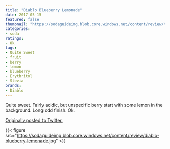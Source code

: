 ```yaml
---
title: "Diablo Blueberry Lemonade"
date: 2017-05-15
featured: false
thumbnail: "https://sodaguideimg.blob.core.windows.net/content/review/thumbs/diablo-blueberry-lemonade.jpg"
categories:
- soda
ratings:
- Ok
tags:
- Quite Sweet
- fruit
- berry
- lemon
- blueberry
- Erythritol
- Stevia
brands:
- Diablo
---
```


Quite sweet. Fairly acidic, but unspecific berry start with some lemon in the background. Long odd finish. Ok.

[Originally posted to Twitter.](https://twitter.com/Cavorter/status/864307005124747269)

{{< figure src="https://sodaguideimg.blob.core.windows.net/content/review/diablo-blueberry-lemonade.jpg" >}}

